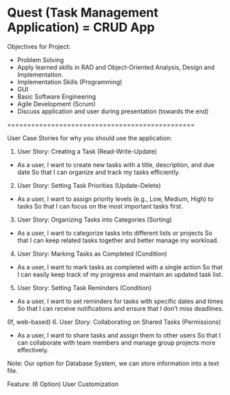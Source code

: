 __Quest (Task Management Application) = CRUD App__
==============================================

Objectives for Project:  
- Problem Solving  
- Apply learned skills in RAD and Object-Oriented Analysis, Design and Implementation. 
- Implementation Skills (Programming)  
- GUI  
- Basic Software Engineering  
- Agile Development (Scrum)  
- Discuss application and user during presentation (towards the end)  

===============================================

User Case Stories for why you should use the application:  

1. User Story: Creating a Task (Read-Write-Update)  
  
- As a user, I want to create new tasks with a title, description, and due date
So that I can organize and track my tasks efficiently.  

2. User Story: Setting Task Priorities (Update-Delete)  

- As a user, I want to assign priority levels (e.g., Low, Medium, High) to tasks
So that I can focus on the most important tasks first.  

3. User Story: Organizing Tasks into Categories (Sorting)  

- As a user, I want to categorize tasks into different lists or projects
So that I can keep related tasks together and better manage my workload.  

4. User Story: Marking Tasks as Completed (Condition)  

- As a user, I want to mark tasks as completed with a single action
So that I can easily keep track of my progress and maintain an updated task list.  

5. User Story: Setting Task Reminders (Condition)  

- As a user, I want to set reminders for tasks with specific dates and times
So that I can receive notifications and ensure that I don’t miss deadlines.  

(If, web-based) 6. User Story: Collaborating on Shared Tasks (Permissions)  

- As a user, I want to share tasks and assign them to other users
So that I can collaborate with team members and manage group projects more effectively.  

Note: Our option for Database System, we can store information into a text file.  

Feature: (6 Option) User Customization  
